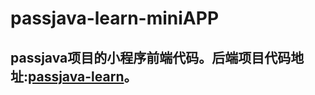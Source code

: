 # passjava-learn-miniAPP
passjava项目的小程序前端代码。后端项目代码地址:[passjava-learn](https://github.com/hoktextbox/passjava-learn)。
---  

